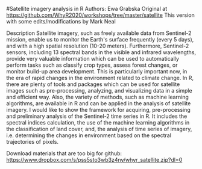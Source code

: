 #Satellite imagery analysis in R 
Authors: Ewa Grabska
Original at https://github.com/WhyR2020/workshops/tree/master/satellite
This version with some edits/modifications by Mark Neal

Description
Satellite imagery, such as freely available data from Sentinel-2 mission, enable us to monitor the Earth's surface frequently (every 5 days), and with a high spatial resolution (10-20 meters). Furthermore, Sentinel-2 sensors, including 13 spectral bands in the visible and infrared wavelengths, provide very valuable information which can be used to automatically perform tasks such as classify crop types, assess forest changes, or monitor build-up area development. This is particularly important now, in the era of rapid changes in the environment related to climate change. In R, there are plenty of tools and packages which can be used for satellite images such as pre-processing, analyzing, and visualizing data in a simple and efficient way. Also, the variety of methods, such as machine learning algorithms, are available in R and can be applied in the analysis of satellite imagery. I would like to show the framework for acquiring, pre-processing and preliminary analysis of the Sentinel-2 time series in R. It includes the spectral indices calculation, the use of the machine learning algorithms in the classification of land cover, and, the analysis of time series of imagery, i.e. determining the changes in environment based on the spectral trajectories of pixels.

Download materials that are too big for github:
https://www.dropbox.com/s/pss5sto3wb3z4ny/whyr_satellite.zip?dl=0